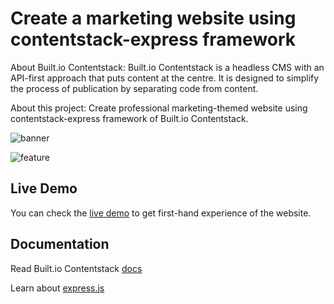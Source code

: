 # Create a marketing website using contentstack-express framework

About Built.io Contentstack: Built.io Contentstack is a headless CMS with an API-first approach that puts content at the centre. It is designed to simplify the process of publication by separating code from content.

About this project: Create professional marketing-themed website using contentstack-express framework of Built.io Contentstack.


![banner](https://images.contentstack.io/v3/assets/blt2f8208e2d15beeb0/bltcff0c33efe5bc1aa/592823b1237795ad38c68dd5/download "banner.png")

![feature](https://images.contentstack.io/v3/assets/blt2f8208e2d15beeb0/bltf278eb4e482ff9cf/592823ef3df60860431f2621/download "feature.png")


## Live Demo

You can check the [live demo](https://marketing-theme.herokuapp.com/) to get first-hand experience of the website.


## Documentation

Read Built.io Contentstack [docs](https://contentstackdocs.built.io)

Learn about [express.js](https://expressjs.com/)









